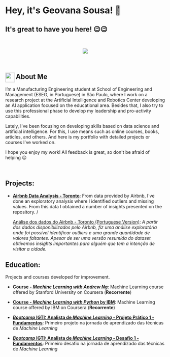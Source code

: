 # Hey, it's Geovana Sousa! 👋

## It's great to have you here! 😉😉

<br />

<p align="center">
  <img src="https://i.imgur.com/XBPbfSs.png" >
</p>

<br />

## About Me [<img align="left"  width="30px" src="https://cdn.jsdelivr.net/npm/simple-icons@3.4.0/icons/linkedin.svg" />](https://www.linkedin.com/in/geovana--sousa/)

I’m a Manufacturing Engineering student at School of Engineering and Management (ESEG, in Portuguese) in São Paulo, where I work on a research project at the Artificial Intelligence and Robotics Center developing an AI application focused on the educational area. Besides that, I also try to use this professional phase to develop my leadership and pro-activity capabilities.

Lately, I've been focusing on developing skills based on data science and artificial intelligence. For this, I use means such as online courses, books, articles, and others. And here is my portfolio with detailed projects or courses I've worked on.

I hope you enjoy my work! All feedback is great, so don't be afraid of helping 😉

<br />

## Projects:

* **[Airbnb Data Analysis - Toronto](https://github.com/GeovanaSLima/GeovanaSLima/blob/main/Project_Airbnb_Data_Analysis_Toronto.ipynb)**: 
From data provided by Airbnb, I've done an exploratory analysis where I identified outliers and missing values. From this data I obtained a number of insights presented on the repository.  / 

  [Análise dos dados do Airbnb - Toronto (Portuguese Version)](https://github.com/GeovanaSLima/GeovanaSLima/blob/main/An%C3%A1lise_dos_dados_Airbnb_Toronto.ipynb): *A partir dos dados disponibilizados pelo Airbnb, fiz uma análise exploratória onde foi possível identificar *outliers* e uma grande quantidade de valores faltantes. Apesar de ser uma versão resumida do *dataset* obtivemos *insights* importantes para alguém que tem a intenção de visitar a cidade.* 

## Education:
Projects and courses developed for improvement.

* **[Course - *Machine Learning with Andrew Ng*](https://github.com/GeovanaSLima/Machine_Learning_Stanford)**:
Machine Learning course offered by Stanford University on Coursera (**Recorrente**)

* **[Course - *Machine Learning with Python* by IBM](https://github.com/GeovanaSLima/Machine_Learning_with_Python_IBM)**:
Machine Learning course offered by IBM on Coursera (**Recorrente**)

* **[*Bootcamp* IGTI: Analista de *Machine Learning* - Projeto Prático 1 - Fundamentos](https://github.com/GeovanaSLima/GeovanaSLima/blob/main/IGTI_Trabalho_pr%C3%A1tico_1.ipynb)**:
Primeiro projeto na jornada de aprendizado das técnicas de *Machine Learning*

* **[*Bootcamp* IGTI: Analista de *Machine Learning* - Desafio 1 - Fundamentos](https://github.com/GeovanaSLima/GeovanaSLima/blob/main/IGTI_Desafio_1.ipynb)**: Primeiro desafio na jornada de aprendizado das técnicas de *Machine Learning*
